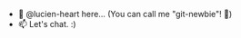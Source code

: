 - 👋 @lucien-heart here... (You can call me "git-newbie"! 👀)
- 📫 Let's chat. :)

<!---
lucien-heart/lucien-heart is a ✨ special ✨ repository because its `README.md` (this file) appears on your GitHub profile.
You can click the Preview link to take a look at your changes.
--->
